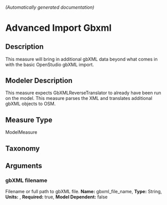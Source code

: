 

###### (Automatically generated documentation)

# Advanced Import Gbxml

## Description
This measure will bring in additional gbXML data beyond what comes in with the basic OpenStudio gbXML import.

## Modeler Description
This measure expects GbXMLReverseTranslator to already have been run on the model. This measure parses the XML and translates additional gbXML objects to OSM.

## Measure Type
ModelMeasure

## Taxonomy


## Arguments


### gbXML filename
Filename or full path to gbXML file.
**Name:** gbxml_file_name,
**Type:** String,
**Units:** ,
**Required:** true,
**Model Dependent:** false





